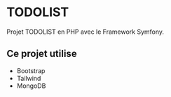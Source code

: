 # TODOLIST
Projet TODOLIST en PHP avec le Framework Symfony.

## Ce projet utilise
- Bootstrap
- Tailwind
- MongoDB

